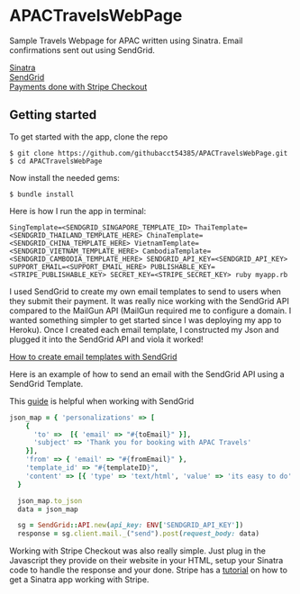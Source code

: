 # APACTravelsWebPage

Sample Travels Webpage for APAC written using Sinatra.  Email confirmations sent out using SendGrid.
  
[Sinatra](http://sinatrarb.com/intro.html)  
[SendGrid](https://sendgrid.com/)  
[Payments done with Stripe Checkout](https://stripe.com/checkout)  

## Getting started

To get started with the app, clone the repo

```
$ git clone https://github.com/githubacct54385/APACTravelsWebPage.git
$ cd APACTravelsWebPage
```

Now install the needed gems:

```
$ bundle install
```

Here is how I run the app in terminal:

```
SingTemplate=<SENDGRID_SINGAPORE_TEMPLATE_ID> ThaiTemplate=<SENDGRID_THAILAND_TEMPLATE_HERE> ChinaTemplate=<SENDGRID_CHINA_TEMPLATE_HERE> VietnamTemplate=<SENDGRID_VIETNAM_TEMPLATE_HERE> CambodiaTemplate=<SENDGRID_CAMBODIA_TEMPLATE_HERE> SENDGRID_API_KEY=<SENDGRID_API_KEY> SUPPORT_EMAIL=<SUPPORT_EMAIL_HERE> PUBLISHABLE_KEY=<STRIPE_PUBLISHABLE_KEY> SECRET_KEY=<STRIPE_SECRET_KEY> ruby myapp.rb
```

I used SendGrid to create my own email templates to send to users when they submit their payment.  It was really nice working with the SendGrid API compared to the MailGun API (MailGun required me to configure a domain.  I wanted something simpler to get started since I was deploying my app to Heroku).  Once I created each email template, I constructed my Json and plugged it into the SendGrid API and viola it worked!

[How to create email templates with SendGrid](https://sendgrid.com/docs/User_Guide/Transactional_Templates/create_edit.html)

Here is an example of how to send an email with the SendGrid API using a SendGrid Template.

This [guide](https://app.sendgrid.com/guide/integrate/langs/ruby) is helpful when working with SendGrid 

```ruby
json_map = { 'personalizations' => [
    { 
      'to' =>  [{ 'email' => "#{toEmail}" }], 
      'subject' => 'Thank you for booking with APAC Travels'  
    }], 
    'from' => { 'email' => "#{fromEmail}" },
    'template_id' => "#{templateID}",
    'content' => [{ 'type' => 'text/html', 'value' => 'its easy to do' }]
  }

  json_map.to_json
  data = json_map

  sg = SendGrid::API.new(api_key: ENV['SENDGRID_API_KEY'])
  response = sg.client.mail._("send").post(request_body: data)
```

Working with Stripe Checkout was also really simple.  Just plug in the Javascript they provide on their website in your HTML, setup your Sinatra code to handle the response and your done.  Stripe has a [tutorial](http://sinatrarb.com/intro.html) on how to get a Sinatra app working with Stripe.

  
